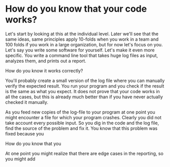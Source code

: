 # How do you know that your code works?

Let's start by looking at this at the individual level. Later we'll see that the same ideas, same principles apply 10-folds when you work in a team and 100 folds if you work in a large
organization, but for now let's focus on you. Let's say you write some software for yourself. Let's make it even more specific. You write a command line tool that takes huge log files
as input, analyzes them, and prints out a report.

How do you know it works correctly?

You'll probably create a small version of the log file where you can manually verify the expected result. You run your program and you check if the result is the same as what you expect.
It does not prove that your code works in all the cases, but this is already much better than if you have never actually checked it manually.

As you feed new copies of the log-file to your program at one point you might encounter a file for which your program crashes. Clearly you did not take account every possible input.
So you dig in the code and the log file, find the source of the problem and fix it. You know that this problem was fixed because you

How do you know that you



At one point you might realize that there are edge cases in the reporting, so you might add 



